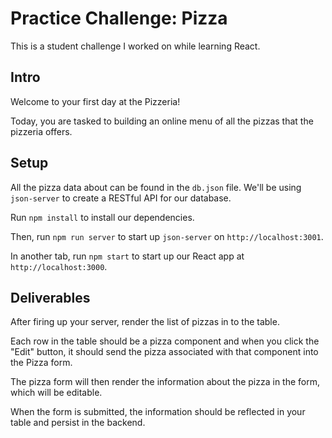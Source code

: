 # Practice Challenge: Pizza

This is a student challenge I worked on while learning React.

## Intro

Welcome to your first day at the Pizzeria!

Today, you are tasked to building an online menu of all the pizzas that the
pizzeria offers.

## Setup

All the pizza data about can be found in the `db.json` file. We'll
be using `json-server` to create a RESTful API for our database.

Run `npm install` to install our dependencies.

Then, run `npm run server` to start up `json-server` on `http://localhost:3001`.

In another tab, run `npm start` to start up our React app at
`http://localhost:3000`.

## Deliverables

After firing up your server, render the list of pizzas in to the table.

Each row in the table should be a pizza component and when you click the "Edit"
button, it should send the pizza associated with that component into the Pizza
form.

The pizza form will then render the information about the pizza in the form,
which will be editable.

When the form is submitted, the information should be reflected in your table
and persist in the backend.
